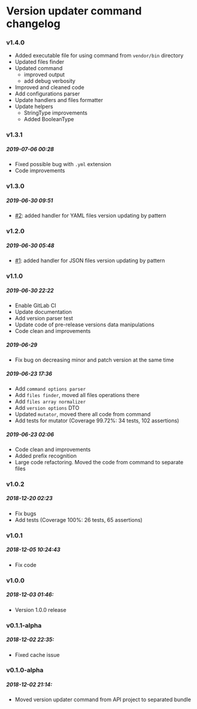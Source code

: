 # Version updater command changelog

### v1.4.0

- Added executable file for using command from `vendor/bin` directory
- Updated files finder
- Updated command
    - improved output
    - add debug verbosity
- Improved and cleaned code
- Add configurations parser
- Update handlers and files formatter
- Update helpers
    - StringType improvements
    - Added BooleanType

### v1.3.1

##### 2019-07-06 00:28

- Fixed possible bug with `.yml` extension
- Code improvements

### v1.3.0

##### 2019-06-30 09:51

- [#2][2]: added handler for YAML files version updating by pattern

### v1.2.0

##### 2019-06-30 05:48

- [#1][1]: added handler for JSON files version updating by pattern

### v1.1.0

##### 2019-06-30 22:22

- Enable GitLab CI
- Update documentation
- Add version parser test
- Update code of pre-release versions data manipulations
- Code clean and improvements

##### 2019-06-29

- Fix bug on decreasing minor and patch version at the same time

##### 2019-06-23 17:36

- Add `command options parser`
- Add `files finder`, moved all files operations there
- Add `files array normalizer`
- Add `version options` DTO
- Updated `mutator`, moved there all code from command
- Add tests for mutator (Coverage 99.72%: 34 tests, 102 assertions) 

##### 2019-06-23 02:06

- Code clean and improvements
- Added prefix recognition
- Large code refactoring. Moved the code from command to separate
files

### v1.0.2

##### 2018-12-20 02:23

- Fix bugs
- Add tests (Coverage 100%: 26 tests, 65 assertions)

### v1.0.1

##### 2018-12-05 10:24:43

- Fix code

### v1.0.0

##### 2018-12-03 01:46:

- Version 1.0.0 release

### v0.1.1-alpha

##### 2018-12-02 22:35:

- Fixed cache issue

### v0.1.0-alpha

##### 2018-12-02 21:14:

- Moved version updater command from API project to separated bundle

[1]: https://gitlab.com/enuage/bundles/version-updater/issues/1
[2]: https://gitlab.com/enuage/bundles/version-updater/issues/2
